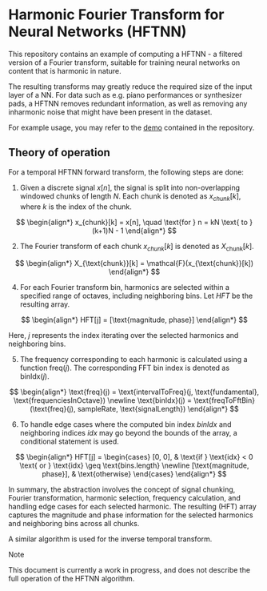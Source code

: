 
# Harmonic Fourier Transform for Neural Networks (HFTNN)

This repository contains an example of computing a HFTNN - a filtered version of a Fourier transform, suitable for training neural networks on content that is harmonic in nature.

  

The resulting transforms may greatly reduce the required size of the input layer of a NN. For data such as e.g. piano performances or synthesizer pads, a HFTNN removes redundant information, as well as removing any inharmonic noise that might have been present in the dataset.

  

For example usage, you may refer to the [demo](./src/demo/index.html) contained in the repository.

  

## Theory of operation

For a temporal HFTNN forward transform, the following steps are done:
1. Given a discrete signal $x[n]$, the signal is split into non-overlapping windowed chunks of length $N$. Each chunk is denoted as $x_{chunk}[k]$, where $k$ is the index of the chunk.

$$
\begin{align*}
x_{chunk}[k] = x[n], \quad \text{for } n = kN \text{ to } (k+1)N - 1
\end{align*}
$$
	
2. The Fourier transform of each chunk $x_{chunk}[k]$ is denoted as $X_{\text{chunk}}[k]$.

$$
\begin{align*}
X_{\text{chunk}}[k] = \mathcal{F}(x_{\text{chunk}}[k])
\end{align*}
$$
  
4. For each Fourier transform bin, harmonics are selected within a specified range of octaves, including neighboring bins. Let $HFT$ be the resulting array.

$$
\begin{align*}
HFT[j] = [\text{magnitude, phase}]
\end{align*}
$$

Here, $j$ represents the index iterating over the selected harmonics and neighboring bins.

5. The frequency corresponding to each harmonic is calculated using a function $\text{freq}(j)$. The corresponding FFT bin index is denoted as $\text{binIdx}(j)$.

$$
\begin{align*}
\text{freq}(j) = \text{intervalToFreq}(j, \text{fundamental}, \text{frequenciesInOctave})
\newline
\text{binIdx}(j) = \text{freqToFftBin}(\text{freq}(j), sampleRate, \text{signalLength})
\end{align*}
$$
  
6.  To handle edge cases where the computed bin index $binIdx$ and neighboring indices $idx$ may go beyond the bounds of the array, a conditional statement is used.

$$
\begin{align*}
HFT[j] = \begin{cases} [0, 0], & \text{if } \text{idx} < 0 \text{ or } \text{idx} \geq \text{bins.length} \newline [\text{magnitude, phase}], & \text{otherwise} \end{cases}
\end{align*}
$$

In summary, the abstraction involves the concept of signal chunking, Fourier transformation, harmonic selection, frequency calculation, and handling edge cases for each selected harmonic. The resulting \(HFT\) array captures the magnitude and phase information for the selected harmonics and neighboring bins across all chunks.

A similar algorithm is used for the inverse temporal transform.

> [!NOTE]
> This document is currently a work in progress, and does not describe the full operation of the HFTNN algorithm.
